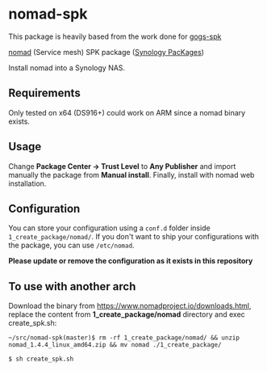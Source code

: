 # nomad-spk

This package is heavily based from the work done for [gogs-spk](https://github.com/alexandregz/gogs-spk)

[nomad](https://nomad.io) (Service mesh) SPK package ([Synology PacKages](https://www.synology.com/en-us/dsm/app_packages))

Install nomad into a Synology NAS.

## Requirements

Only tested on x64 (DS916+) could work on ARM since a nomad binary exists.

## Usage

Change **Package Center -> Trust Level** to **Any Publisher** and import manually the package from **Manual install**.
Finally, install with nomad web installation.

## Configuration

You can store your configuration using a `conf.d` folder inside `1_create_package/nomad/`. If you don't want to ship your configurations with the package, you can use `/etc/nomad`.

**Please update or remove the configuration as it exists in this repository**

## To use with another arch

Download the binary from https://www.nomadproject.io/downloads.html, replace the content from **1_create_package/nomad** directory and exec create_spk.sh:

```~/src/nomad-spk(master)$ rm -rf 1_create_package/nomad/ && unzip nomad_1.4.4_linux_amd64.zip && mv nomad ./1_create_package/```

```$ sh create_spk.sh```

